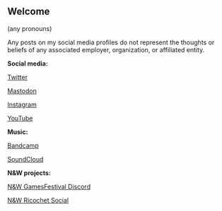 ## Welcome

(any pronouns)

Any posts on my social media profiles do not represent the thoughts or beliefs of any associated employer, organization, or affiliated entity. 

**Social media:**

[Twitter](https://twitter.com/nintendult)

[Mastodon](https://mastodon.social/@Nintendult)

[Instagram](https://www.instagram.com/nintendult)

[YouTube](https://www.youtube.com/nintendult)

**Music:**

[Bandcamp](https://nintendult.bandcamp.com/)

[SoundCloud](https://soundcloud.com/nintendult)

**N&W projects:**

[N&W GamesFestival Discord](https://discord.gg/MVKSUNpqw2)

[N&W Ricochet Social](/ricochet)
